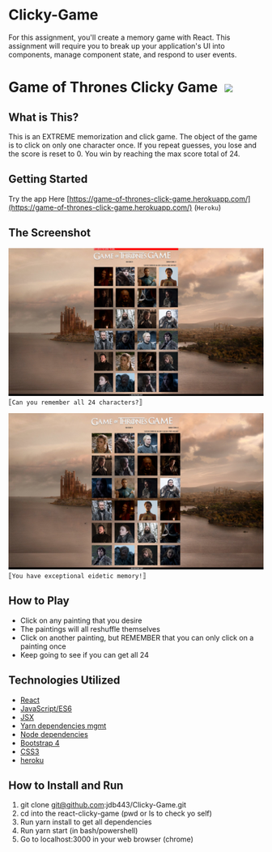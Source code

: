 # Clicky-Game
For this assignment, you'll create a memory game with React. This assignment will require you to break up your application's UI into components, manage component state, and respond to user events.


# Game of Thrones Clicky Game&nbsp;&nbsp;<img src="https://www.desiakhbar.com/wp-content/uploads/2019/04/banner-image.png">

## What is This?
This is an EXTREME memorization and click game. The object of the game is to click on only one character once. If you repeat guesses, you lose and the score is reset to 0. You win by reaching the max score total of 24.

## Getting Started
Try the app Here [https://game-of-thrones-click-game.herokuapp.com/](https://game-of-thrones-click-game.herokuapp.com/) (`Heroku`)

## The Screenshot
![Screenshot](./public/assets/screenshots/demo-01.jpg)
&#10214;`Can you remember all 24 characters?`&#10215;

![Screenshot](./public/assets/screenshots/demo-00.jpg)
&#10214;`You have exceptional eidetic memory!`&#10215;

## How to Play
* Click on any painting that you desire
* The paintings will all reshuffle themselves
* Click on another painting, but REMEMBER that you can only click on a painting once
* Keep going to see if you can get all 24

## Technologies Utilized
* [React](https://reactjs.org/)
* [JavaScript/ES6](http://es6-features.org/#Constants)
* [JSX](https://reactjs.org/docs/introducing-jsx.html)
* [Yarn dependencies mgmt](https://yarnpkg.com/en/)
* [Node dependencies](https://nodejs.org/en/)
* [Bootstrap 4](https://getbootstrap.com/)
* [CSS3](https://developer.mozilla.org/en-US/docs/Web/CSS/CSS3)
* [heroku](https://www.heroku.com)

## How to Install and Run
01. git clone git@github.com:jdb443/Clicky-Game.git
02. cd into the react-clicky-game (pwd or ls to check yo self)
03. Run yarn install to get all dependencies
04. Run yarn start (in bash/powershell)
05. Go to localhost:3000 in your web browser (chrome)


